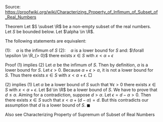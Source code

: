 # 

Source: https://proofwiki.org/wiki/Characterizing_Property_of_Infimum_of_Subset_of_Real_Numbers



Theorem
Let $S \subset \R$ be a non-empty subset of the real numbers.
Let $S$ be bounded below.
Let $\alpha \in \R$.

The following statements are equivalent:

$(1): \quad \alpha$ is the infimum of $S$
$(2): \quad \alpha$ is a lower bound for $S$
and:
$\forall \epsilon \in \R_{> 0}$ there exists $x \in S$ with $x < \alpha + \epsilon$


Proof
$(1)$ implies $(2)$
Let $\alpha$ be the infimum of $S$.
Then by definition, $\alpha$ is a lower bound for $S$.
Let $\epsilon>0$.
Because $\alpha+\epsilon>\alpha$, it is not a lower bound for $S$.
Thus there exists $x\in S$ with $x < \alpha + \epsilon$.
$\Box$


$(2)$ implies $(1)$
Let $\alpha$ be a lower bound of $S$ such that $\forall \epsilon > 0$ there exists $x \in S$ with $x < \alpha + \epsilon$.
Let $d \in \R$ be a lower bound of $S$.
We have to prove that $d \le \alpha$.
Aiming for a contradiction, suppose $d > \alpha$.
Let $\epsilon = d - \alpha > 0$.
Then there exists $x \in S$ such that $x < \alpha + \left({d - \alpha}\right) = d$.
But this contradicts our assumption that $d$ is a lower bound of $S$.
$\blacksquare$


Also see
Characterizing Property of Supremum of Subset of Real Numbers




